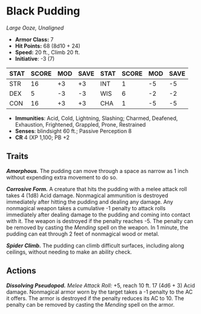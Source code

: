 # Black Pudding

*Large Ooze, Unaligned*

- **Armor Class:** 7
- **Hit Points:** 68 (8d10 + 24)
- **Speed:** 20 ft., Climb 20 ft.
- **Initiative**: -3 (7)

|STAT|SCORE|MOD|SAVE|STAT|SCORE|MOD|SAVE|
| --- | --- | --- | ---- |---| --- | --- | ---- |
| STR | 16 | +3 | +3 | INT | 1 | -5 | -5 |
| DEX | 5 | -3 | -3 | WIS | 6 | -2 | -2 |
| CON | 16 | +3 | +3 | CHA | 1 | -5 | -5 |

- **Immunities**: Acid, Cold, Lightning, Slashing; Charmed, Deafened, Exhaustion, Frightened, Grappled, Prone, Restrained
- **Senses**: blindsight 60 ft.; Passive Perception 8
- **CR** 4 (XP 1,100; PB +2

## Traits

***Amorphous.*** The pudding can move through a space as narrow as 1 inch without expending extra movement to do so.

***Corrosive Form.*** A creature that hits the pudding with a melee attack roll takes 4 (1d8) Acid damage. Nonmagical ammunition is destroyed immediately after hitting the pudding and dealing any damage. Any nonmagical weapon takes a cumulative -1 penalty to attack rolls immediately after dealing damage to the pudding and coming into contact with it. The weapon is destroyed if the penalty reaches -5. The penalty can be removed by casting the *Mending* spell on the weapon.
In 1 minute, the pudding can eat through 2 feet of nonmagical wood or metal.

***Spider Climb.*** The pudding can climb difficult surfaces, including along ceilings, without needing to make an ability check.


## Actions

***Dissolving Pseudopod.*** *Melee Attack Roll:* +5, reach 10 ft. 17 (4d6 + 3) Acid damage. Nonmagical armor worn by the target takes a -1 penalty to the AC it offers. The armor is destroyed if the penalty reduces its AC to 10. The penalty can be removed by casting the *Mending* spell on the armor.

